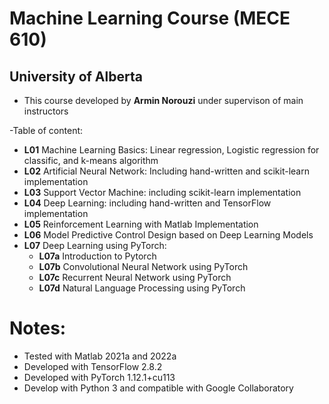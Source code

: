 # Machine Learning Course (MECE 610)
## University of Alberta

- This course developed by **Armin Norouzi** under supervison of main instructors

-Table of content: 
- **L01** Machine Learning Basics: Linear regression, Logistic regression for classific, and k-means algorithm
- **L02** Artificial Neural Network: Including hand-written and scikit-learn implementation
- **L03** Support Vector Machine: including scikit-learn implementation
- **L04** Deep Learning: including hand-written and TensorFlow implementation
- **L05** Reinforcement Learning with Matlab Implementation
- **L06** Model Predictive Control Design based on Deep Learning Models
- **L07** Deep Learning using PyTorch:
    - **L07a** Introduction to Pytorch
    - **L07b** Convolutional Neural Network using PyTorch
    - **L07c** Recurrent Neural Network using PyTorch
    - **L07d** Natural Language Processing using PyTorch


# Notes:
- Tested with Matlab 2021a and 2022a
- Developed with TensorFlow 2.8.2
- Developed with PyTorch 1.12.1+cu113
- Develop with Python 3 and compatible with Google Collaboratory
